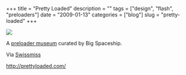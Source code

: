 +++
title = "Pretty Loaded"
description = ""
tags = ["design", "flash", "preloaders"]
date = "2009-01-13"
categories = ["blog"]
slug = "pretty-loaded"
+++



  <div class="notebook-screenshot"><a href="http://prettyloaded.com/"><img src="//media.konigi.com/notebook/prettyloaded.jpg" class="notebook-image" /></a></div><p>A <a href="http://prettyloaded.com/">preloader museum</a> curated by Big Spaceship. </p>
<p>Via <a href="http://swissmiss.typepad.com/weblog/2009/01/prettyloadedcom-an-homage-to-the-flash-preloader.html">Swissmiss</a></p>
    
  <a href="http://prettyloaded.com/">http://prettyloaded.com/</a>
